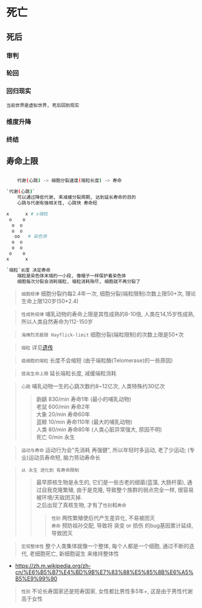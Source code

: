 # 死亡

## 死后

### 审判

### 轮回

### 回归现实

    当前世界是虚拟世界, 死后回到现实

### 维度升降

### 终结

## 寿命上限

```bash

    代谢(心跳) -> 细胞分裂速度(端粒长度) -> 寿命

`代谢(心跳)`
    可以通过降低代谢, 来减缓分裂周期, 达到延长寿命的目的
    心跳与代谢有强相关性, 心跳快 寿命短

x      x # x端粒
 o    o
  o  o
  o  o
   oo   # 染色体
  o  o
  o  o
 o    o
x      x

`端粒`长度 决定寿命
    端粒是染色体末端的一小段, 像帽子一样保护着染色体
    细胞每次分裂会消耗端粒, 端粒消耗殆尽, 细胞就不再分裂了

```

> `细胞规律` 细胞分裂约每2.4年一次, 细胞分裂(端粒限制)次数上限50+次, 理论生命上限120岁(50*2.4)

> `性成熟规律` 哺乳动物的寿命上限是其性成熟的8-10倍, 人类在14,15岁性成熟, 所以人类自然寿命为112-150岁

> `海佛烈克极限 Hayflick-limit` 细胞分裂(端粒限制)的次数上限是50+次

> `端粒` 详见[遗传](genetic.md)

> `癌细胞的端粒` 长度不会缩短 (由于端粒酶(Telomerase)的一些原因)

> `提高生命上限` 延长端粒长度, 减缓端粒消耗

> `心跳` 哺乳动物一生的心跳次数约8~12亿次, 人类特殊约30亿次
>> 鼩鼱 830/min 寿命1年 (最小的哺乳动物)  
>> 老鼠 600/min 寿命2年  
>> 大象 20/min 寿命60年  
>> 蓝鲸 10/min 寿命110年 (最大的哺乳动物)  
>> 人类 80/min 寿命80年 (人类心脏异常强大, 原因不明)  
>> 死亡 0/min 永生

> `运动与寿命` 运动行为会"先消耗 再强健", 所以年轻时多运动, 老了少运动; (专业)运动员寿命短, 脑力劳动寿命长

> `从 永生 进化到 有寿命限制`
>> 最早原核生物是永生的, 它们是一些古老的细菌(蓝藻, 大肠杆菌), 通过自我克隆繁殖, 由于是克隆, 导致整个族群的弱点完全一样, 很容易被环境/天敌团灭掉.  
>> 之后出现了真核生物, 才有了`性别`和`寿命`  
>>> `性别` 两性繁殖使后代产生差异化, 不易被团灭  
>>> `寿命` 预防祖孙交配, 导致将 突变 or 损伤 的bug基因累计延续, 导致团灭

> `宏观整体性` 整个人类集体就像一个整体, 每个人都是一个细胞, 通过不断的迭代, 老细胞死亡, 新细胞诞生 来维持整体性

- <https://zh.m.wikipedia.org/zh-cn/%E6%B5%B7%E4%BD%9B%E7%83%88%E5%85%8B%E6%A5%B5%E9%99%90>

> `性别` 不论长寿国家还是短寿国家, 女性都比男性多5年+, 这是由于男性代谢高于女性
